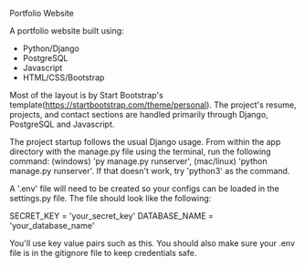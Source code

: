 Portfolio Website

A portfolio website built using:
- Python/Django
- PostgreSQL
- Javascript
- HTML/CSS/Bootstrap

Most of the layout is by Start Bootstrap's template(https://startbootstrap.com/theme/personal). The project's resume, projects, and contact sections are handled primarily through Django, PostgreSQL and Javascript.

The project startup follows the usual Django usage. From within the app directory with the manage.py file using the terminal, run the following command: (windows) 'py manage.py runserver', (mac/linux) 'python manage.py runserver'. If that doesn't work, try 'python3' as the command.

A '.env' file will need to be created so your configs can be loaded in the settings.py file. The file should look like the following:

SECRET_KEY = 'your_secret_key'
DATABASE_NAME = 'your_database_name'

You'll use key value pairs such as this. You should also make sure your .env file is in the gitignore file to keep credentials safe.